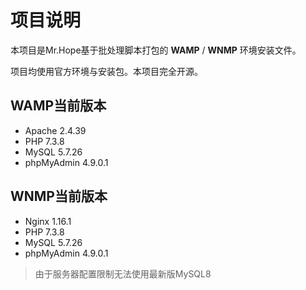 # 项目说明

本项目是Mr.Hope基于批处理脚本打包的 **WAMP** / **WNMP** 环境安装文件。

项目均使用官方环境与安装包。本项目完全开源。

## WAMP当前版本

- Apache 2.4.39
- PHP 7.3.8
- MySQL 5.7.26
- phpMyAdmin 4.9.0.1

## WNMP当前版本

- Nginx 1.16.1
- PHP 7.3.8
- MySQL 5.7.26
- phpMyAdmin 4.9.0.1

> 由于服务器配置限制无法使用最新版MySQL8
